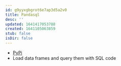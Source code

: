 ```yaml
---
id: g9yyxgbgrot6e7ap3d5a2v0
title: Pandasql
desc: ''
updated: 1641417053788
created: 1641105063859
stub: false
isDir: false
---
```



- [PyPi](https://pypi.org/project/pandasql/)
- Load data frames and query them with SQL code
